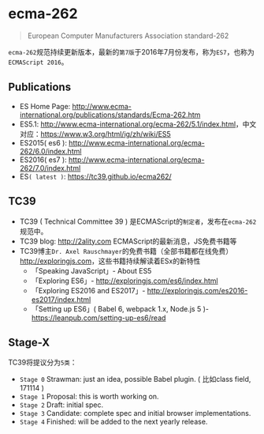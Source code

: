 # ecma-262

> European Computer Manufacturers Association standard-262

`ecma-262`规范持续更新版本，最新的`第7版`于2016年7月份发布，称为`ES7`，也称为`ECMAScript 2016`。

## Publications

* ES Home Page: <http://www.ecma-international.org/publications/standards/Ecma-262.htm>
* ES5.1: <http://www.ecma-international.org/ecma-262/5.1/index.html>，中文对应：<https://www.w3.org/html/ig/zh/wiki/ES5> 
* ES2015( es6 ): <http://www.ecma-international.org/ecma-262/6.0/index.html>
* ES2016( es7 ): <http://www.ecma-international.org/ecma-262/7.0/index.html>
* ES`( latest )`: <https://tc39.github.io/ecma262/>


## TC39

* TC39 ( Technical Committee 39 ) 是ECMAScript的`制定者`，发布在`ecma-262`规范中。
* TC39 blog: <http://2ality.com> ECMAScript的最新消息，JS免费书籍等
* TC39博主`Dr. Axel Rauschmayer`的免费书籍（全部书籍都在线免费）<http://exploringjs.com>，这些书籍持续解读着ESx的新特性
    * 「Speaking JavaScript」- About ES5
    * 「Exploring ES6」- <http://exploringjs.com/es6/index.html>
    * 「Exploring ES2016 and ES2017」- <http://exploringjs.com/es2016-es2017/index.html>
    * 「Setting up ES6」( Babel 6, webpack 1.x, Node.js 5 )- <https://leanpub.com/setting-up-es6/read>


## Stage-X

TC39将提议分为`5类`：

* `Stage 0` Strawman: just an idea, possible Babel plugin. ( 比如class field, 171114 )
* `Stage 1` Proposal: this is worth working on.
* `Stage 2` Draft: initial spec.
* `Stage 3` Candidate: complete spec and initial browser implementations.
* `Stage 4` Finished: will be added to the next yearly release.


